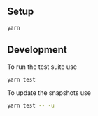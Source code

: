 ## Setup

```bash
yarn
```

## Development

To run the test suite use

```bash
yarn test
```

To update the snapshots use

```bash
yarn test -- -u
```
